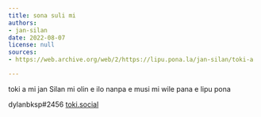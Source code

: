 ```yaml
---
title: sona suli mi
authors:
- jan-silan
date: 2022-08-07
license: null
sources:
- https://web.archive.org/web/2/https://lipu.pona.la/jan-silan/toki-a

---
```


toki a
mi jan Silan
mi olin e ilo nanpa e musi
mi wile pana e lipu pona

dylanbksp#2456
<a href="https://toki.social/web/accounts/108779535039897242">toki.social</a>
